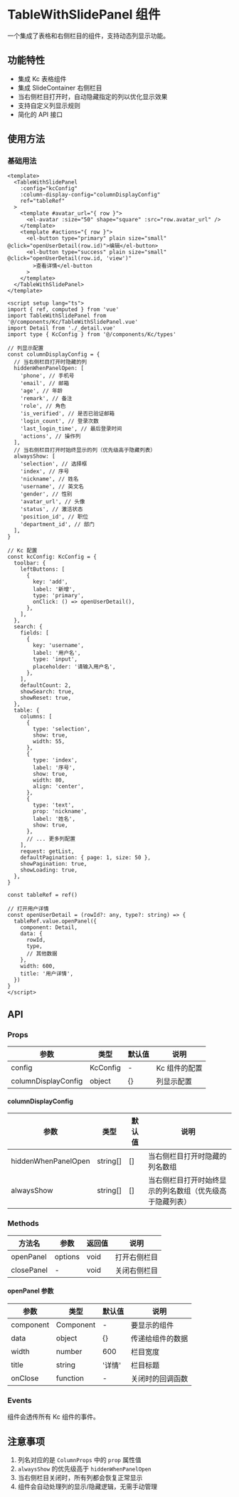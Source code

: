 # TableWithSlidePanel 组件

一个集成了表格和右侧栏目的组件，支持动态列显示功能。

## 功能特性

- 集成 Kc 表格组件
- 集成 SlideContainer 右侧栏目
- 当右侧栏目打开时，自动隐藏指定的列以优化显示效果
- 支持自定义列显示规则
- 简化的 API 接口

## 使用方法

### 基础用法

```vue
<template>
  <TableWithSlidePanel
    :config="kcConfig"
    :column-display-config="columnDisplayConfig"
    ref="tableRef"
  >
    <template #avatar_url="{ row }">
      <el-avatar :size="50" shape="square" :src="row.avatar_url" />
    </template>
    <template #actions="{ row }">
      <el-button type="primary" plain size="small" @click="openUserDetail(row.id)">编辑</el-button>
      <el-button type="success" plain size="small" @click="openUserDetail(row.id, 'view')"
        >查看详情</el-button
      >
    </template>
  </TableWithSlidePanel>
</template>

<script setup lang="ts">
import { ref, computed } from 'vue'
import TableWithSlidePanel from '@/components/Kc/TableWithSlidePanel.vue'
import Detail from './_detail.vue'
import type { KcConfig } from '@/components/Kc/types'

// 列显示配置
const columnDisplayConfig = {
  // 当右侧栏目打开时隐藏的列
  hiddenWhenPanelOpen: [
    'phone', // 手机号
    'email', // 邮箱
    'age', // 年龄
    'remark', // 备注
    'role', // 角色
    'is_verified', // 是否已验证邮箱
    'login_count', // 登录次数
    'last_login_time', // 最后登录时间
    'actions', // 操作列
  ],
  // 当右侧栏目打开时始终显示的列（优先级高于隐藏列表）
  alwaysShow: [
    'selection', // 选择框
    'index', // 序号
    'nickname', // 姓名
    'username', // 英文名
    'gender', // 性别
    'avatar_url', // 头像
    'status', // 激活状态
    'position_id', // 职位
    'department_id', // 部门
  ],
}

// Kc 配置
const kcConfig: KcConfig = {
  toolbar: {
    leftButtons: [
      {
        key: 'add',
        label: '新增',
        type: 'primary',
        onClick: () => openUserDetail(),
      },
    ],
  },
  search: {
    fields: [
      {
        key: 'username',
        label: '用户名',
        type: 'input',
        placeholder: '请输入用户名',
      },
    ],
    defaultCount: 2,
    showSearch: true,
    showReset: true,
  },
  table: {
    columns: [
      {
        type: 'selection',
        show: true,
        width: 55,
      },
      {
        type: 'index',
        label: '序号',
        show: true,
        width: 80,
        align: 'center',
      },
      {
        type: 'text',
        prop: 'nickname',
        label: '姓名',
        show: true,
      },
      // ... 更多列配置
    ],
    request: getList,
    defaultPagination: { page: 1, size: 50 },
    showPagination: true,
    showLoading: true,
  },
}

const tableRef = ref()

// 打开用户详情
const openUserDetail = (rowId?: any, type?: string) => {
  tableRef.value.openPanel({
    component: Detail,
    data: {
      rowId,
      type,
      // 其他数据
    },
    width: 600,
    title: '用户详情',
  })
}
</script>
```

## API

### Props

| 参数                | 类型     | 默认值 | 说明          |
| ------------------- | -------- | ------ | ------------- |
| config              | KcConfig | -      | Kc 组件的配置 |
| columnDisplayConfig | object   | {}     | 列显示配置    |

#### columnDisplayConfig

| 参数                | 类型     | 默认值 | 说明                                                     |
| ------------------- | -------- | ------ | -------------------------------------------------------- |
| hiddenWhenPanelOpen | string[] | []     | 当右侧栏目打开时隐藏的列名数组                           |
| alwaysShow          | string[] | []     | 当右侧栏目打开时始终显示的列名数组（优先级高于隐藏列表） |

### Methods

| 方法名     | 参数    | 返回值 | 说明         |
| ---------- | ------- | ------ | ------------ |
| openPanel  | options | void   | 打开右侧栏目 |
| closePanel | -       | void   | 关闭右侧栏目 |

#### openPanel 参数

| 参数      | 类型      | 默认值 | 说明             |
| --------- | --------- | ------ | ---------------- |
| component | Component | -      | 要显示的组件     |
| data      | object    | {}     | 传递给组件的数据 |
| width     | number    | 600    | 栏目宽度         |
| title     | string    | '详情' | 栏目标题         |
| onClose   | function  | -      | 关闭时的回调函数 |

### Events

组件会透传所有 Kc 组件的事件。

## 注意事项

1. 列名对应的是 `ColumnProps` 中的 `prop` 属性值
2. `alwaysShow` 的优先级高于 `hiddenWhenPanelOpen`
3. 当右侧栏目关闭时，所有列都会恢复正常显示
4. 组件会自动处理列的显示/隐藏逻辑，无需手动管理
